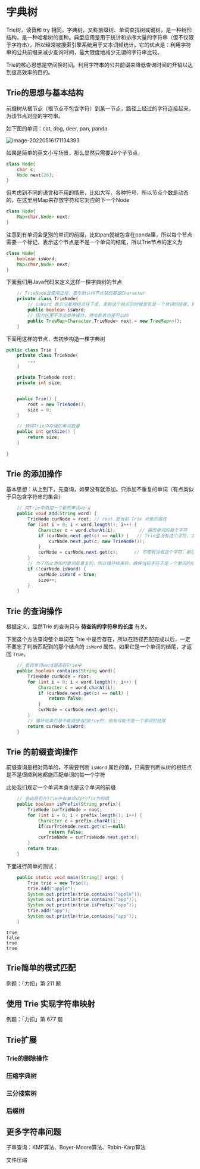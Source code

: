 # 字典树

Trie树，读音和 try 相同，字典树，又称前缀树、单词查找树或键树，是一种树形结构，是一种哈希树的变种。典型应用是用于统计和排序大量的字符串（但不仅限于字符串），所以经常被搜索引擎系统用于文本词频统计。它的优点是：利用字符串的公共前缀来减少查询时间，最大限度地减少无谓的字符串比较。

Trie的核心思想是空间换时间。利用字符串的公共前缀来降低查询时间的开销以达到提高效率的目的。

## Trie的思想与基本结构

前缀树从根节点（根节点不包含字符）到某一节点，路径上经过的字符连接起来，为该节点对应的字符串。

如下图的单词：cat, dog, deer, pan, panda

![image-20220516171134393](https://jswanyu-1309100582.cos.ap-shanghai.myqcloud.com/picgo/DataStructure%20and%20Algorithm/Trie-%E7%A4%BA%E4%BE%8B.png)

如果是简单的英文小写场景，那么显然只需要26个子节点，

```Java
class Node{
    char c;
    Node next[26];
}
```

但考虑到不同的语言和不用的情景，比如大写、各种符号，所以节点个数是动态的，在这里用Map来存放字符和它对应的下一个Node

```java 
class Node{
	Map<char,Node> next;
}
```

注意到有单词会是别的单词的前缀，比如pan就被包含在panda里，所以每个节点需要一个标记，表示这个节点是不是一个单词的结尾，所以Trie节点的定义为

```java 
class Node{
    boolean isWord;
	Map<char,Node> next;
}
```



下面我们用Java代码来定义这样一棵字典树的节点

```Java
    // TrieNode没使用泛型，表示默认树节点装的都是Character
    private class TrieNode{
        // isWord 表示沿着根结点往下走，走到这个结点的时候是否是一个单词的结尾，默认为false
        public boolean isWord;  
        // 因为这里不涉及排序操作，用哈希表也是可以的
        public TreeMap<Character,TrieNode> next = new TreeMap<>();  
    }
```

下面用这样的节点，去初步构造一棵字典树

```Java
public class Trie {
    private class TrieNode{
		...
    }

    private TrieNode root;
    private int size;


    public Trie() {
        root = new TrieNode();
        size = 0;
    }

    // 获得Trie中存储的单词数量
    public int getSize() {
        return size;
    }
    
}
```



## Trie 的添加操作

基本思想：从上到下，先查询，如果没有就添加。只添加不重复的单词（有点类似于只包含字符串的集合）

```Java
    // 向Trie中添加一个新的单词word
    public void add(String word) {
        TrieNode curNode = root; // root 是当前 Trie 对象的属性
        for (int i = 0; i < word.length(); i++) {
            Character c = word.charAt(i);         // 遍历单词的每个字符
            if (curNode.next.get(c) == null) {   // Trie里没有这个字符，才往map里put
                curNode.next.put(c, new TrieNode());
            }
            curNode = curNode.next.get(c);      // 不管有没有这个字符，都往下走
        }
        // 为了防止添加的单词是重复的，所以循环结束后，确保当前字符不是一个单词的结尾，才将 size++
        if (!curNode.isWord) {
            curNode.isWord = true;
            size++;
        }
    }
```



## Trie 的查询操作

根据定义，显然Trie 的查询只与 **待查询的字符串的长度** 有关。

下面这个方法查询整个单词在 Trie 中是否存在，所以在路径匹配完成以后，一定不要忘了判断匹配到的那个结点的 `isWord` 属性，如果它是一个单词的结尾，才返回 `True`。

```Java
    // 查询单词word是否在Trie中
    public boolean contains(String word){
        TrieNode curNode = root;
        for (int i = 0; i < word.length(); i++) {
            Character c = word.charAt(i);
            if (curNode.next.get(c) == null) {
                return false;
            }
            curNode = curNode.next.get(c);
        }
        // 循环结束后是不能直接返回true的，他有可能不是一个单词的结尾
        return curNode.isWord;
    }
```



## Trie 的前缀查询操作

前缀查询是相对简单的，不需要判断 `isWord` 属性的值，只需要判断从树的根结点是不是很顺利地都能匹配单词的每一个字符

此处我们规定一个单词本身也是这个单词的前缀

```Java
    // 查询是否在Trie中有单词以prefix为前缀
    public boolean isPrefix(String prefix){
        TrieNode curTrieNode = root;
        for (int i = 0; i < prefix.length(); i++) {
            Character c = prefix.charAt(i);
            if(curTrieNode.next.get(c)==null)
                return false;
            curTrieNode = curTrieNode.next.get(c);
        }
        return true;
    }
```



下面进行简单的测试：

```Java
    public static void main(String[] args) {
        Trie trie = new Trie();
        trie.add("apple");
        System.out.println(trie.contains("apple"));
        System.out.println(trie.contains("app"));
        System.out.println(trie.isPrefix("app"));
        trie.add("app");
        System.out.println(trie.contains("app"));
    }
```

```
true
false
true
true
```



## Trie简单的模式匹配

例题：「力扣」第 211 题



## 使用 Trie 实现字符串映射

例题：「力扣」第 677 题





## Trie扩展

### Trie的删除操作

### 压缩字典树

### 三分搜索树

### 后缀树



## 更多字符串问题

子串查询：KMP算法、Boyer-Moore算法、Rabin-Karp算法

文件压缩







